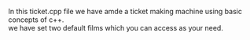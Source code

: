 In this ticket.cpp file we have amde a ticket making machine using basic concepts of c++.
<br>
we have set two default films which you  can access as your need.
